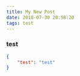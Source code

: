 ```yaml
---
title: My New Post
date: 2018-07-30 20:58:20
tags: test
---
```

### test
```json
{
	"test": "test"
}
```
